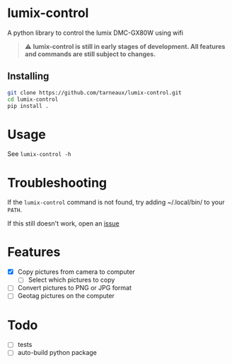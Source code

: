 # lumix-control
A python library to control the lumix DMC-GX80W using wifi
> :warning: **lumix-control is still in early stages of development. All features and commands are still subject to changes.**

## Installing
```bash
git clone https://github.com/tarneaux/lumix-control.git
cd lumix-control
pip install .
```

# Usage
See `lumix-control -h`

# Troubleshooting
If the `lumix-control` command is not found, try adding ~/.local/bin/ to your `PATH`.

If this still doesn't work, open an [issue](https://github.com/tarneaux/lumix-control/issues)

# Features
- [x] Copy pictures from camera to computer
  - [ ] Select which pictures to copy
- [ ] Convert pictures to PNG or JPG format
- [ ] Geotag pictures on the computer

# Todo
- [ ] tests
- [ ] auto-build python package

